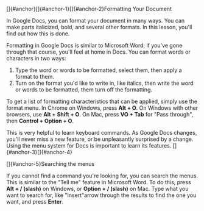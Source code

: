 []{#anchor}[]{#anchor-1}[]{#anchor-2}Formatting Your Document

In Google Docs, you can format your document in many ways. You can make
parts italicized, bold, and several other formats. In this lesson,
you'll find out how this is done.

Formatting in Google Docs is similar to Microsoft Word; if you've gone
through that course, you'll feel at home in Docs. You can format words
or characters in two ways:

1.  Type the word or words to be formatted, select them, then apply a
    format to them.
2.  Turn on the format you'd like to write in, like italics, then write
    the word or words to be formatted, them turn off the formatting.

To get a list of formatting characteristics that can be applied, simply
use the format menu. In Chrome on Windows, press **Alt + O**. On Windows
with other browsers, use **Alt + Shift + O**. On Mac, press **VO + Tab**
for "Pass through", then **Control + Option + O**.

This is very helpful to learn keyboard commands. As Google Docs changes,
you'll never miss a new feature, or be unpleasantly surprised by a
change. Using the menu system for Docs is important to learn its
features. []{#anchor-3}[]{#anchor-4}

[]{#anchor-5}Searching the menus

If you cannot find a command you're looking for, you can search the
menus. This is similar to the "Tell me" feature in Microsoft Word. To do
this, press **Alt + / (slash)** on Windows, or **Option + / (slash)** on
Mac. Type what you want to search for, like "Insert"arrow through the
results to find the one you want, and press **Enter**.

